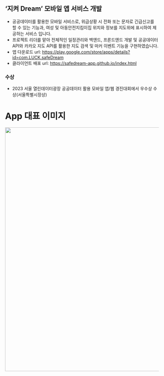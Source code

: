 ## ‘지켜 Dream’ 모바일 앱 서비스 개발
 - 공공데이터를 활용한 모바일 서비스로, 위급상황 시 전화 또는 문자로 긴급신고를 할 수 있는 기능과, 여성 및 아동안전지킴이집 위치와 정보를 지도위에 표시하여 제공하는 서비스 입니다.
 - 프로젝트 리더를 맡아 전체적인 일정관리와 백앤드, 프론드앤드 개발 및 공공데이터 API와 카카오 지도 API를 활용한 지도 검색 및 마커 이벤트 기능을 구현하였습니다.
 - 앱 다운로드 url: https://play.google.com/store/apps/details?id=com.LUCK.safeDream
 - 클라이언트 배포 url: https://safedream-app.github.io/index.html
   
### 수상
- 2023 서울 열린데이터광장 공공데이터 활용 모바일 앱/웹 경진대회에서 우수상 수상(서울특별시장상)


# App 대표 이미지

<p align="center"><img src='https://github.com/Dayeon-Merry/portfolio_safeDream/assets/131240376/fb8ff660-920d-4899-96ed-165b24f60821' width="800"></p>
